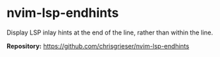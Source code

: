 # nvim-lsp-endhints

Display LSP inlay hints at the end of the line, rather than within the line.

**Repository:** <https://github.com/chrisgrieser/nvim-lsp-endhints>

<!-- vim: set ft=markdown: -->